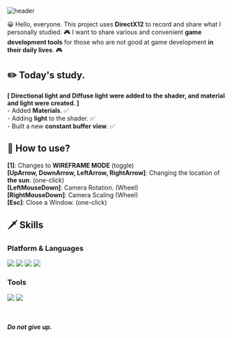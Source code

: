 ![header](https://capsule-render.vercel.app/api?text=DirectX12&fontSize=50&rotate=0&color=38303f&fontColor=ff0099&type=Waving&animation=scaleIn)

😀 Hello, everyone.
This project uses **DirectX12** to record and share what I personally studied.
🎮 I want to share various and convenient **game development tools** for those who are not good at game development **in their daily lives**. 🎮

## ✏️ Today's study.
**[ Directional light and Diffuse light were added to the shader, and material and light were created. ]**  
\- Added **Materials**. ✅   
\- Adding **light** to the shader. ✅   
\- Built a new **constant buffer view**. ✅   


## 🔑 How to use?
**[1]**: Changes to **WIREFRAME MODE** (toggle)     
**[UpArrow, DownArrow, LeftArrow, RightArrow]**: Changing the location of **the sun**. (one-click)     
**[LeftMouseDown]**: Camera Rotation. (Wheel)    
**[RightMouseDown]**: Camera Scaling (Wheel)     
**[Esc]**: Close a Window. (one-click)      

## 🗡️ Skills
### Platform & Languages
<img src="https://img.shields.io/badge/C%2B%2B-9a00e6?style=flat-square&logo=C%2B%2B&logoColor=white"/> <img src="https://img.shields.io/badge/Python-ff9533?style=flat-square&logo=PYTHON&logoColor=white"/>  <img src="https://img.shields.io/badge/Lua-ff03ff?style=flat-square&logo=LUA&logoColor=white"/> <img src="https://img.shields.io/badge/Rust-38303f?style=flat-square&logo=RUST&logoColor=white"/>
### Tools
<img src="https://img.shields.io/badge/Win32API-38303f?style=flat-square&color=white&logo=MICROSOFT&logoColor=f41e48"/> <img src="https://img.shields.io/badge/DirectX-38303f?style=flat-square&color=white&logo=MICROSOFT&logoColor=02afb7"/>

<br></br>
***Do not give up.***